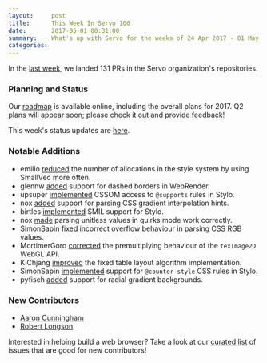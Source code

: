 ```yaml
---
layout:     post
title:      This Week In Servo 100
date:       2017-05-01 00:31:00
summary:    What's up with Servo for the weeks of 24 Apr 2017 - 01 May 2017
categories:
---
```


In the [last week](https://github.com/pulls?utf8=%E2%9C%93&q=is%3Apr+is%3Amerged+closed%3A2017-04-24..2017-05-01+user%3Aservo+),
we landed 131 PRs in the Servo organization's repositories.

### Planning and Status

Our [roadmap](https://github.com/servo/servo/wiki/Roadmap) is available online, including the overall plans for 2017.
Q2 plans will appear soon; please check it out and provide feedback!

This week's status updates are [here](https://www.standu.ps/project/servo/).

### Notable Additions

- emilio [reduced](https://github.com/servo/servo/pull/16661) the number of allocations in the style system by using SmallVec more often.
- glennw [added](https://github.com/servo/webrender/pull/1175) support for dashed borders in WebRender.
- upsuper [implemented](https://github.com/servo/servo/pull/16642) CSSOM access to `@supports` rules in Stylo.
- nox [added](https://github.com/servo/servo/pull/16628) support for parsing CSS gradient interpolation hints.
- birtles [implemented](https://github.com/servo/servo/pull/16625) SMIL support for Stylo.
- nox [made](https://github.com/servo/servo/pull/16609) parsing unitless values in quirks mode work correctly.
- SimonSapin [fixed](https://github.com/servo/rust-cssparser/pull/141) incorrect overflow behaviour in parsing CSS RGB values.
- MortimerGoro [corrected](https://github.com/servo/servo/pull/16590) the premultiplying behaviour of the `texImage2D` WebGL API.
- KiChjang [improved](https://github.com/servo/servo/pull/16588) the fixed table layout algorithm implementation.
- SimonSapin [implemented](https://github.com/servo/servo/pull/16455) support for `@counter-style` CSS rules in Stylo.
- pyfisch [added](https://github.com/servo/servo/pull/16385) support for radial gradient backgrounds.

### New Contributors

- [Aaron Cunningham](https://github.com/aacunningham)
- [Robert Longson](https://github.com/longsonr)

Interested in helping build a web browser? Take a look at our [curated list](https://starters.servo.org/) of issues that are good for new contributors!

